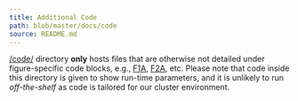 ```yaml
---
title: Additional Code
path: blob/master/docs/code
source: README.md
---
```


[/code/](https://github.com/TheJacksonLaboratory/canineglioma/tree/master/docs/code) directory **only** hosts files that are otherwise not detailed under figure-specific code blocks, e.g., [F1A](/figures/F1A), [F2A](/figures/F2A), etc. Please note that code inside this directory is given to show run-time parameters, and it is unlikely to run *off-the-shelf* as code is tailored for our cluster environment. 

